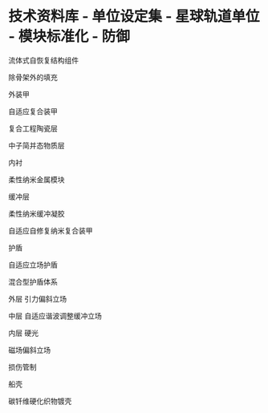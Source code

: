 # 技术资料库 - 单位设定集 - 星球轨道单位 - 模块标准化 - 防御





流体式自恢复结构组件

除骨架外的填充



外装甲

自适应复合装甲

复合工程陶瓷层

中子简并态物质层



内衬

柔性纳米金属模块



缓冲层

柔性纳米缓冲凝胶





自适应自修复纳米复合装甲





护盾

自适应立场护盾

混合型护盾体系

外层 引力偏斜立场

中层 自适应谐波调整缓冲立场

内层 硬光



磁场偏斜立场



损伤管制





船壳

碳钎维硬化织物镀壳
